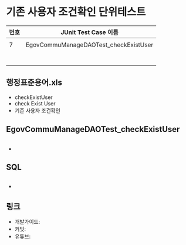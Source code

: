 # 기존 사용자 조건확인 단위테스트

|번호|JUnit Test Case 이름|
|-|-|
|||
|7|EgovCommuManageDAOTest_checkExistUser|
|||
|||
|||
|||
|||
|||
|||

## 행정표준용어.xls

- checkExistUser
- check Exist User
- 기존 사용자 조건확인

## EgovCommuManageDAOTest_checkExistUser

```java

```

- 

## SQL

```sql

```

- 

## 링크

- 개발가이드: 
- 커밋: 
- 유튜브: 
